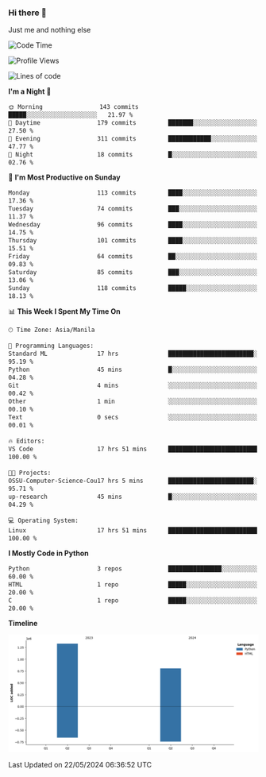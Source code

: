 ### Hi there 👋

Just me and nothing else


<!--START_SECTION:waka-->
![Code Time](http://img.shields.io/badge/Code%20Time-296%20hrs%2036%20mins-blue)

![Profile Views](http://img.shields.io/badge/Profile%20Views-27-blue)

![Lines of code](https://img.shields.io/badge/From%20Hello%20World%20I%27ve%20Written-2.1%20million%20lines%20of%20code-blue)

**I'm a Night 🦉** 

```text
🌞 Morning                143 commits         █████░░░░░░░░░░░░░░░░░░░░   21.97 % 
🌆 Daytime                179 commits         ███████░░░░░░░░░░░░░░░░░░   27.50 % 
🌃 Evening                311 commits         ████████████░░░░░░░░░░░░░   47.77 % 
🌙 Night                  18 commits          █░░░░░░░░░░░░░░░░░░░░░░░░   02.76 % 
```
📅 **I'm Most Productive on Sunday** 

```text
Monday                   113 commits         ████░░░░░░░░░░░░░░░░░░░░░   17.36 % 
Tuesday                  74 commits          ███░░░░░░░░░░░░░░░░░░░░░░   11.37 % 
Wednesday                96 commits          ████░░░░░░░░░░░░░░░░░░░░░   14.75 % 
Thursday                 101 commits         ████░░░░░░░░░░░░░░░░░░░░░   15.51 % 
Friday                   64 commits          ██░░░░░░░░░░░░░░░░░░░░░░░   09.83 % 
Saturday                 85 commits          ███░░░░░░░░░░░░░░░░░░░░░░   13.06 % 
Sunday                   118 commits         █████░░░░░░░░░░░░░░░░░░░░   18.13 % 
```


📊 **This Week I Spent My Time On** 

```text
🕑︎ Time Zone: Asia/Manila

💬 Programming Languages: 
Standard ML              17 hrs              ████████████████████████░   95.19 % 
Python                   45 mins             █░░░░░░░░░░░░░░░░░░░░░░░░   04.28 % 
Git                      4 mins              ░░░░░░░░░░░░░░░░░░░░░░░░░   00.42 % 
Other                    1 min               ░░░░░░░░░░░░░░░░░░░░░░░░░   00.10 % 
Text                     0 secs              ░░░░░░░░░░░░░░░░░░░░░░░░░   00.01 % 

🔥 Editors: 
VS Code                  17 hrs 51 mins      █████████████████████████   100.00 % 

🐱‍💻 Projects: 
OSSU-Computer-Science-Cou17 hrs 5 mins       ████████████████████████░   95.71 % 
up-research              45 mins             █░░░░░░░░░░░░░░░░░░░░░░░░   04.29 % 

💻 Operating System: 
Linux                    17 hrs 51 mins      █████████████████████████   100.00 % 
```

**I Mostly Code in Python** 

```text
Python                   3 repos             ███████████████░░░░░░░░░░   60.00 % 
HTML                     1 repo              █████░░░░░░░░░░░░░░░░░░░░   20.00 % 
C                        1 repo              █████░░░░░░░░░░░░░░░░░░░░   20.00 % 
```



**Timeline**

![Lines of Code chart](https://raw.githubusercontent.com/brutist/brutist/main/assets/bar_graph.png)


 Last Updated on 22/05/2024 06:36:52 UTC
<!--END_SECTION:waka-->
